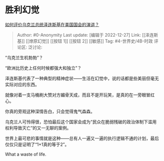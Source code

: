 # 胜利幻觉
[如何评价乌克兰总统泽连斯基在美国国会的演讲？](https://www.zhihu.com/question/573838234/answer/2817465769)

> Author: #0-Anonymity
> Last update: [编辑于 2022-12-27]
> Link: [[泽连斯基]] [[燎原幻觉]] [[按钮 1]] [[按钮 2]] [[敏感]]
> Tag: #4-世界史/4B-时政
> 评论区:
> 泛讨论:

“乌克兰生机勃勃”？

“欧洲比历史上任何时候都强大和独立”？

泽连斯基代表了一种典型的精神症状——生活在幻觉中，说的话都是些美丽但毫无实际对应的东西。

就像对着一支马桶刷大赞对方媚骨天成，而且不是开玩笑，是真的在一旁眼冒红心。

你真的旁观这种深情告白，只会觉得鬼气森森。

乌克兰人可怜得很，恐怕最后这个国家会成为“民众在脆弱残破的政治体制下滥用权利导致灭亡”的又一无聊的案例。

世界上最可悲的事情就是这种——总有人一遍又一遍的执行逻辑不通的计划，最后仅仅只是证明了“1+1真的等于2”。

What a waste of life.

